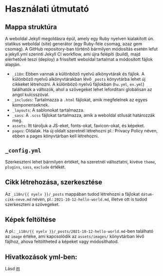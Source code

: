 # Használati útmutató

## Mappa struktúra
A weboldal Jekyll megoldásra épül, amely egy Ruby nyelven kialakított ún. statikus weboldal (site) generátor (egy Ruby-féle csomag, azaz gem csomag). A GitHub repository-ban történő bármilyen módosítás esetén lefut a jekyll.yml szerinti Jekyll CI workflow, ami újra felépíti (build), majd elérhetővé teszi (deploy) a frissített weboldal tartalmat a módosított fájlok alapján.
- `_i18n`: Ebben vannak a különböző nyelvű alkönyvtárak és fájlok. A különböző nyelvű alkönyvtárakban lévő `_posts` könyvtárba lehet új cikkeket létrehozni. A különböző nyelvű fájlokban (`hu.yml`, `en.yml`) találhatók a változók, ahol a szövegeket lehet lefordítani globálisan az angol kulcsszóval.
- `_includes`: Tartalmazza a `.html` fájlokat, amik megfelelnek az egyes komponenseknek.
- `_layouts`: A sablonokat tartalmazza.
- `_sass`: A `.scss` fájlokat tartalmazza, amik a weboldal stílusát határozzák meg.
- `assets`: Itt tároljuk a JS-eket, fonts-okat, favicon-okat, és képeket.
- `pages`: Oldalak. Ha új oldalt szeretnél létrehozni pl.: Privacy Policy néven, ebben a pages könyvtárban kell létrehozni.

## `_config.yml`

Szerkeszteni lehet bármilyen értéket, ha szeretnél változtatni, kivéve `theme`, `plugins`, `sass`, `exclude` értékét.

## Cikk létrehozása, szerkesztése

Az `_i18n/{{ nyelv }}/_posts` mappában tudod létrehozni a fájlokat `dátum-cikk-neve.md` néven, pl.: `2021-10-12-hello-world.md`, illetve ott is tudod szerkeszteni a szövegeket.

## Képek feltöltése

A pl.: `_i18n/{{ nyelv }}/_posts/2021-10-12-hello-world.md`-ben található az `image` értéke, ami kapcsolódik az `assets/images/` könyvtárban lévő fájlhoz, ahova feltöltheted a képeket vagy módosíthatod.

## Hivatkozások yml-ben:
Lásd [itt](https://mademistakes.com/mastering-jekyll/how-to-link/)